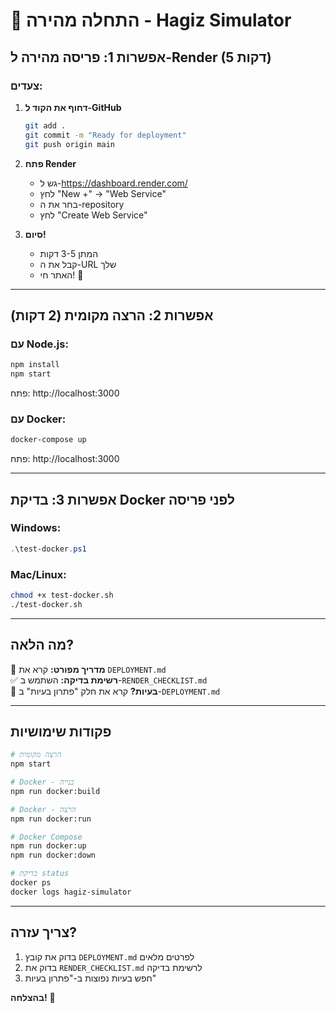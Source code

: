 # 🚀 התחלה מהירה - Hagiz Simulator

## אפשרות 1: פריסה מהירה ל-Render (5 דקות)

### צעדים:
1. **דחוף את הקוד ל-GitHub**
   ```bash
   git add .
   git commit -m "Ready for deployment"
   git push origin main
   ```

2. **פתח Render**
   - גש ל-https://dashboard.render.com/
   - לחץ "New +" → "Web Service"
   - בחר את ה-repository
   - לחץ "Create Web Service"

3. **סיום!**
   - המתן 3-5 דקות
   - קבל את ה-URL שלך
   - האתר חי! 🎉

---

## אפשרות 2: הרצה מקומית (2 דקות)

### עם Node.js:
```bash
npm install
npm start
```
פתח: http://localhost:3000

### עם Docker:
```bash
docker-compose up
```
פתח: http://localhost:3000

---

## אפשרות 3: בדיקת Docker לפני פריסה

### Windows:
```powershell
.\test-docker.ps1
```

### Mac/Linux:
```bash
chmod +x test-docker.sh
./test-docker.sh
```

---

## מה הלאה?

📖 **מדריך מפורט:** קרא את `DEPLOYMENT.md`  
✅ **רשימת בדיקה:** השתמש ב-`RENDER_CHECKLIST.md`  
🐛 **בעיות?** קרא את חלק "פתרון בעיות" ב-`DEPLOYMENT.md`

---

## פקודות שימושיות

```bash
# הרצה מקומית
npm start

# Docker - בנייה
npm run docker:build

# Docker - הרצה
npm run docker:run

# Docker Compose
npm run docker:up
npm run docker:down

# בדיקת status
docker ps
docker logs hagiz-simulator
```

---

## צריך עזרה?

1. בדוק את קובץ `DEPLOYMENT.md` לפרטים מלאים
2. בדוק את `RENDER_CHECKLIST.md` לרשימת בדיקה
3. חפש בעיות נפוצות ב-"פתרון בעיות"

**בהצלחה!** 🚀


